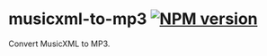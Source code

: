 # musicxml-to-mp3 [![NPM version](http://img.shields.io/npm/v/musicxml-to-mp3.svg?style=flat-square)](https://www.npmjs.org/package/musicxml-to-mp3)

Convert MusicXML to MP3.
